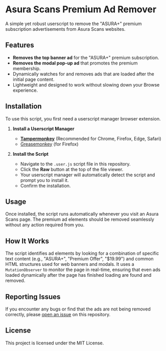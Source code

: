 # Asura Scans Premium Ad Remover

A simple yet robust userscript to remove the "ASURA+" premium subscription advertisements from Asura Scans websites.

## Features

  - **Removes the top banner ad** for the "ASURA+" premium subscription.
  - **Removes the modal pop-up ad** that promotes the premium membership.
  - Dynamically watches for and removes ads that are loaded after the initial page content.
  - Lightweight and designed to work without slowing down your Browse experience.

## Installation

To use this script, you first need a userscript manager browser extension.

1.  **Install a Userscript Manager**

      - [**Tampermonkey**](https://www.tampermonkey.net/) (Recommended for Chrome, Firefox, Edge, Safari)
      - [Greasemonkey](https://addons.mozilla.org/en-US/firefox/addon/greasemonkey/) (for Firefox)

2.  **Install the Script**

      - Navigate to the `.user.js` script file in this repository.
      - Click the **Raw** button at the top of the file viewer.
      - Your userscript manager will automatically detect the script and prompt you to install it.
      - Confirm the installation.

## Usage

Once installed, the script runs automatically whenever you visit an Asura Scans page. The premium ad elements should be removed seamlessly without any action required from you.

## How It Works

The script identifies ad elements by looking for a combination of specific text content (e.g., "ASURA+", "Premium Offer", "$19.99") and common HTML structures used for web banners and modals. It uses a `MutationObserver` to monitor the page in real-time, ensuring that even ads loaded dynamically after the page has finished loading are found and removed.

## Reporting Issues

If you encounter any bugs or find that the ads are not being removed correctly, please [open an issue](https://github.com/InvictusNavarchus/asura-membership-ad-remover/issues) on this repository.

## License

This project is licensed under the MIT License.